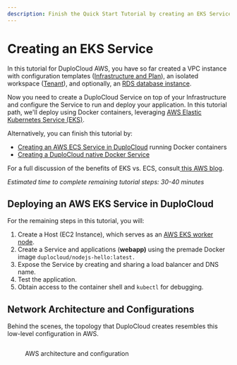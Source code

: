 ```yaml
---
description: Finish the Quick Start Tutorial by creating an EKS Service
---
```


# Creating an EKS Service

In this tutorial for DuploCloud AWS, you have so far created a VPC instance with configuration templates ([Infrastructure and Plan](../step-1-infrastructure.md)), an isolated workspace ([Tenant](../step-2-tenant.md)), and optionally, an [RDS database instance](../step-4-create-a-rds-database.md).

Now you need to create a DuploCloud Service on top of your Infrastructure and configure the Service to run and deploy your application. In this tutorial path, we'll deploy using Docker containers, leveraging [AWS Elastic Kubernetes Service (EKS)](https://aws.amazon.com/eks/).&#x20;

Alternatively, you can finish this tutorial by:

* [Creating an AWS ECS Service in DuploCloud](../quick-start-ecs-services/) running Docker containers
* [Creating a DuploCloud native Docker Service](../quick-start-duplocloud-docker-services/)

For a full discussion of the benefits of EKS vs. ECS, consult[ this AWS blog](https://aws.amazon.com/blogs/containers/amazon-ecs-vs-amazon-eks-making-sense-of-aws-container-services/).

_Estimated time to complete remaining tutorial steps: 30-40 minutes_

## Deploying an AWS EKS Service in DuploCloud

For the remaining steps in this tutorial, you will:&#x20;

1. Create a Host (EC2 Instance), which serves as an [AWS EKS worker node](https://docs.aws.amazon.com/eks/latest/userguide/eks-compute.html).
2. Create a Service and applications (**webapp)** using the premade Docker image `duplocloud/nodejs-hello:latest.`
3. Expose the Service by creating and sharing a load balancer and DNS name.&#x20;
4. Test the application.
5. Obtain access to the container shell and `kubectl` for debugging.

## Network Architecture and Configurations

Behind the scenes, the topology that DuploCloud creates resembles this low-level configuration in AWS.

<figure><img src="../../../.gitbook/assets/network-diagram.png" alt=""><figcaption><p>AWS architecture and configuration</p></figcaption></figure>

